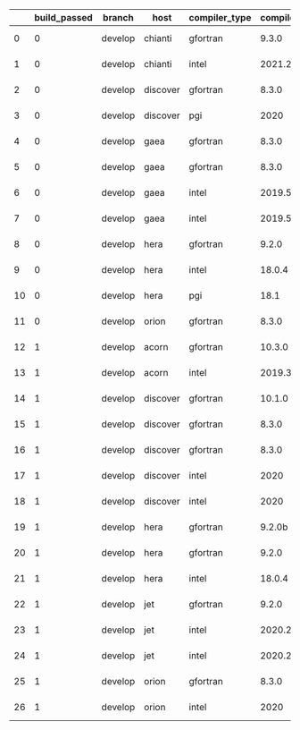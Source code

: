 |    |   build_passed | branch   | host     | compiler_type   | compiler_version   | mpi_type   | mpi_version        | o_g   | os     | unit_pass   | unit_fail   | system_pass   | system_fail   | example_pass   | example_fail   | nuopc_pass   | nuopc_fail   | hash                                                                                                                                     | modified                   |
|----|----------------|----------|----------|-----------------|--------------------|------------|--------------------|-------|--------|-------------|-------------|---------------|---------------|----------------|----------------|--------------|--------------|------------------------------------------------------------------------------------------------------------------------------------------|----------------------------|
|  0 |              0 | develop  | chianti  | gfortran        | 9.3.0              | openmpi    | 4.0.5-gcc-9.3.0    | g     | Linux  | fail        | fail        | fail          | fail          | fail           | fail           | 0            | 50           | [artifacts](https://github.com/ryanlong1004/esmf-test-artifacts/tree/chianti/develop/chianti/gfortran/9.3.0/g/openmpi/4.0.5-gcc-9.3.0)   | 2022-01-31 05:40:04.282055 |
|  1 |              0 | develop  | chianti  | intel           | 2021.2             | intelmpi   | 2021.2.0-gcc-9.3.0 | g     | Linux  | fail        | fail        | fail          | fail          | fail           | fail           | 0            | 50           | [artifacts](https://github.com/ryanlong1004/esmf-test-artifacts/tree/chianti/develop/chianti/intel/2021.2/g/intelmpi/2021.2.0-gcc-9.3.0) | 2022-01-31 05:40:04.282055 |
|  2 |              0 | develop  | discover | gfortran        | 8.3.0              | mpiuni     | None               | g     | Linux  | 12174       | 0           | 8             | 0             | 43             | 0              | 0            | 50           | [artifacts](https://github.com/ryanlong1004/esmf-test-artifacts/tree/discover/develop/discover/gfortran/8.3.0/g/mpiuni/None)             | 2022-01-31 05:43:25.773145 |
|  3 |              0 | develop  | discover | pgi             | 2020               | mpiuni     | None               | g     | Linux  | 9788        | 494         | 4             | 4             | 40             | 3              | 0            | 50           | [artifacts](https://github.com/ryanlong1004/esmf-test-artifacts/tree/discover/develop/discover/pgi/2020/g/mpiuni/None)                   | 2022-01-31 05:43:25.773145 |
|  4 |              0 | develop  | gaea     | gfortran        | 8.3.0              | mpi        | 7.7.11             | O     | Unicos | 9070        | 1           | 49            | 0             | 80             | 0              | 47           | 3            | [artifacts](https://github.com/ryanlong1004/esmf-test-artifacts/tree/gaea/develop/gaea/gfortran/8.3.0/O/mpi/7.7.11)                      | 2022-01-31 05:45:24.450355 |
|  5 |              0 | develop  | gaea     | gfortran        | 8.3.0              | mpiuni     | None               | O     | Unicos | 7550        | 0           | 8             | 0             | 43             | 0              | 0            | 50           | [artifacts](https://github.com/ryanlong1004/esmf-test-artifacts/tree/gaea/develop/gaea/gfortran/8.3.0/O/mpiuni/None)                     | 2022-01-31 05:45:24.450355 |
|  6 |              0 | develop  | gaea     | intel           | 2019.5             | mpi        | 7.7.11             | g     | Unicos | 11916       | queued13    | 49            | 0             | 80             | 0              | 47           | 3            | [artifacts](https://github.com/ryanlong1004/esmf-test-artifacts/tree/gaea/develop/gaea/intel/2019.5/g/mpi/7.7.11)                        | 2022-01-31 05:45:24.450355 |
|  7 |              0 | develop  | gaea     | intel           | 2019.5             | mpiuni     | None               | O     | Unicos | 10395       | queued13    | 8             | 0             | 43             | 0              | 0            | 50           | [artifacts](https://github.com/ryanlong1004/esmf-test-artifacts/tree/gaea/develop/gaea/intel/2019.5/O/mpiuni/None)                       | 2022-01-31 05:45:24.450355 |
|  8 |              0 | develop  | hera     | gfortran        | 9.2.0              | mpiuni     | None               | g     | Linux  | 12174       | 0           | 8             | 0             | 43             | 0              | 0            | 50           | [artifacts](https://github.com/ryanlong1004/esmf-test-artifacts/tree/hera/develop/hera/gfortran/9.2.0/g/mpiuni/None)                     | 2022-01-31 05:48:06.537869 |
|  9 |              0 | develop  | hera     | intel           | 18.0.4             | mpiuni     | None               | g     | Linux  | 12174       | 0           | 8             | 0             | 43             | 0              | 0            | 50           | [artifacts](https://github.com/ryanlong1004/esmf-test-artifacts/tree/hera/develop/hera/intel/18.0.4/g/mpiuni/None)                       | 2022-01-31 05:48:06.537869 |
| 10 |              0 | develop  | hera     | pgi             | 18.1               | intelmpi   | 2018.0.4           | O     | Linux  | fail        | fail        | fail          | fail          | fail           | fail           | 0            | 50           | [artifacts](https://github.com/ryanlong1004/esmf-test-artifacts/tree/hera/develop/hera/pgi/18.1/O/intelmpi/2018.0.4)                     | 2022-01-31 05:48:06.537869 |
| 11 |              0 | develop  | orion    | gfortran        | 8.3.0              | mpiuni     | None               | O     | Linux  | fail        | fail        | fail          | fail          | fail           | fail           | queued       | queued       | [artifacts](https://github.com/ryanlong1004/esmf-test-artifacts/tree/orion/develop/orion/gfortran/8.3.0/O/mpiuni/None)                   | 2022-01-31 05:21:41.120164 |
| 12 |              1 | develop  | acorn    | gfortran        | 10.3.0             | mpich3     | 8.1.7              | g     | Linux  | 13695       | 0           | 49            | 0             | 80             | 0              | 50           | 0            | [artifacts](https://github.com/ryanlong1004/esmf-test-artifacts/tree/acorn/develop/acorn/gfortran/10.3.0/g/mpich3/8.1.7)                 | 2022-01-31 05:31:18.673564 |
| 13 |              1 | develop  | acorn    | intel           | 2019.3             | mpi        | 8.1.7              | g     | Linux  | 11931       | queued28    | 49            | 0             | 80             | 0              | 50           | 0            | [artifacts](https://github.com/ryanlong1004/esmf-test-artifacts/tree/acorn/develop/acorn/intel/2019.3/g/mpi/8.1.7)                       | 2022-01-31 05:31:18.673564 |
| 14 |              1 | develop  | discover | gfortran        | 10.1.0             | intelmpi   | 19.1.3.304         | g     | Linux  | 13680       | 15          | 49            | 0             | 80             | 0              | 50           | 0            | [artifacts](https://github.com/ryanlong1004/esmf-test-artifacts/tree/discover/develop/discover/gfortran/10.1.0/g/intelmpi/19.1.3.304)    | 2022-01-31 05:43:25.773145 |
| 15 |              1 | develop  | discover | gfortran        | 8.3.0              | intelmpi   | 19.1.3.304         | g     | Linux  | 13680       | 15          | 49            | 0             | 80             | 0              | 50           | 0            | [artifacts](https://github.com/ryanlong1004/esmf-test-artifacts/tree/discover/develop/discover/gfortran/8.3.0/g/intelmpi/19.1.3.304)     | 2022-01-31 05:43:25.773145 |
| 16 |              1 | develop  | discover | gfortran        | 8.3.0              | mpt        | 2.17               | g     | Linux  | 13695       | 0           | 49            | 0             | 80             | 0              | 46           | 4            | [artifacts](https://github.com/ryanlong1004/esmf-test-artifacts/tree/discover/develop/discover/gfortran/8.3.0/g/mpt/2.17)                | 2022-01-31 05:43:25.773145 |
| 17 |              1 | develop  | discover | intel           | 2020               | intelmpi   | 19.1.3.304         | g     | Linux  | 13695       | 0           | 49            | 0             | 80             | 0              | 50           | 0            | [artifacts](https://github.com/ryanlong1004/esmf-test-artifacts/tree/discover/develop/discover/intel/2020/g/intelmpi/19.1.3.304)         | 2022-01-31 05:43:25.773145 |
| 18 |              1 | develop  | discover | intel           | 2020               | mpt        | 2.17               | O     | Linux  | 9071        | 0           | 49            | 0             | 80             | 0              | 50           | 0            | [artifacts](https://github.com/ryanlong1004/esmf-test-artifacts/tree/discover/develop/discover/intel/2020/O/mpt/2.17)                    | 2022-01-31 05:43:25.773145 |
| 19 |              1 | develop  | hera     | gfortran        | 9.2.0b             | intelmpi   | 2020               | O     | Linux  | 9055        | 16          | 49            | 0             | 80             | 0              | 50           | 0            | [artifacts](https://github.com/ryanlong1004/esmf-test-artifacts/tree/hera/develop/hera/gfortran/9.2.0b/O/intelmpi/2020)                  | 2022-01-31 05:48:06.537869 |
| 20 |              1 | develop  | hera     | gfortran        | 9.2.0              | openmpi    | 3.1.4              | O     | Linux  | 9070        | 1           | 49            | 0             | 80             | 0              | 50           | 0            | [artifacts](https://github.com/ryanlong1004/esmf-test-artifacts/tree/hera/develop/hera/gfortran/9.2.0/O/openmpi/3.1.4)                   | 2022-01-31 05:48:06.537869 |
| 21 |              1 | develop  | hera     | intel           | 18.0.4             | intelmpi   | 2018.4.274         | g     | Linux  | 13695       | 0           | 49            | 0             | 80             | 0              | 50           | 0            | [artifacts](https://github.com/ryanlong1004/esmf-test-artifacts/tree/hera/develop/hera/intel/18.0.4/g/intelmpi/2018.4.274)               | 2022-01-31 05:48:06.537869 |
| 22 |              1 | develop  | jet      | gfortran        | 9.2.0              | openmpi    | 3.1.4              | O     | Linux  | 9071        | 0           | 49            | 0             | 80             | 0              | 50           | 0            | [artifacts](https://github.com/ryanlong1004/esmf-test-artifacts/tree/jet/develop/jet/gfortran/9.2.0/O/openmpi/3.1.4)                     | 2022-01-31 05:19:49.614729 |
| 23 |              1 | develop  | jet      | intel           | 2020.2             | intelmpi   | 2020.2             | g     | Linux  | 13695       | 0           | 49            | 0             | 80             | 0              | 50           | 0            | [artifacts](https://github.com/ryanlong1004/esmf-test-artifacts/tree/jet/develop/jet/intel/2020.2/g/intelmpi/2020.2)                     | 2022-01-31 05:19:49.614729 |
| 24 |              1 | develop  | jet      | intel           | 2020.2             | mvapich2   | 2.3                | g     | Linux  | 13695       | 0           | 49            | 0             | 80             | 0              | 44           | 6            | [artifacts](https://github.com/ryanlong1004/esmf-test-artifacts/tree/jet/develop/jet/intel/2020.2/g/mvapich2/2.3)                        | 2022-01-31 05:19:49.614729 |
| 25 |              1 | develop  | orion    | gfortran        | 8.3.0              | openmpi    | 4.0.2              | g     | Linux  | fail        | fail        | fail          | fail          | fail           | fail           | queued       | queued       | [artifacts](https://github.com/ryanlong1004/esmf-test-artifacts/tree/orion/develop/orion/gfortran/8.3.0/g/openmpi/4.0.2)                 | 2022-01-31 05:21:41.120164 |
| 26 |              1 | develop  | orion    | intel           | 2020               | intelmpi   | 2020.2             | g     | Linux  | fail        | fail        | fail          | fail          | fail           | fail           | queued       | queued       | [artifacts](https://github.com/ryanlong1004/esmf-test-artifacts/tree/orion/develop/orion/intel/2020/g/intelmpi/2020.2)                   | 2022-01-31 05:21:41.120164 |